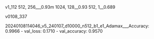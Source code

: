 v1_112
512, 256___0.93m
1024, 128__0.93
512, 1__0.689


v0108_337

20240108114046_v5_240107_d10000_n512_b1_e1_Adamax___Accuracy: 0.9966 - val_loss: 0.1710 - val_accuracy: 0.9570